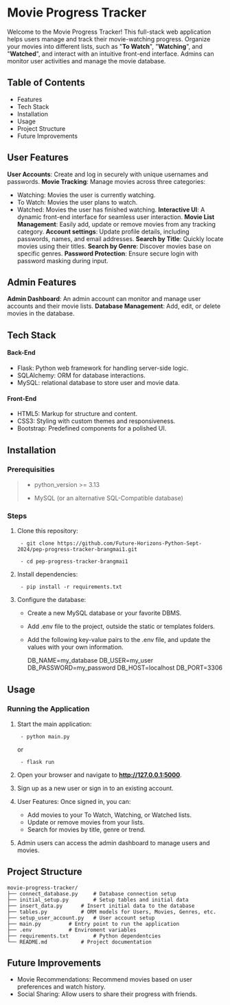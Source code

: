 # Movie Progress Tracker

Welcome to the Movie Progress Tracker! This full-stack web application helps users manage and track their movie-watching progress. Organize your movies into different lists, such as "**To Watch**", "**Watching**", and "**Watched**", and interact with an intuitive front-end interface. Admins can monitor user activities and manage the movie database.

## Table of Contents
- Features
- Tech Stack
- Installation
- Usage
- Project Structure
- Future Improvements

## User Features
**User Accounts**: Create and log in securely with unique usernames and passwords.
**Movie Tracking**: Manage movies across three categories:
- Watching: Movies the user is currently watching.
- To Watch: Movies the user plans to watch.
- Watched: Movies the user has finished watching.
**Interactive UI**: A dynamic front-end interface for seamless user interaction.
**Movie List Management**: Easily add, update or remove movies from any tracking category.
**Account settings**: Update profile details, including passwords, names, and email addresses.
**Search by Title**: Quickly locate movies using their titles.
**Search by Genre**: Discover movies base on specific genres.
**Password Protection**: Ensure secure login with password masking during input.

## Admin Features
**Admin Dashboard**: An admin account can monitor and manage user accounts and their movie lists.
**Database Management**: Add, edit, or delete movies in the database.

## Tech Stack
#### Back-End
- Flask: Python web framework for handling server-side logic.
- SQLAlchemy: ORM for database interactions.
- MySQL: relational database to store user and movie data.

#### Front-End
- HTML5: Markup for structure and content.
- CSS3: Styling with custom themes and responsiveness.
- Bootstrap: Predefined components for a polished UI.

## Installation 
### Prerequisities
> - python_version >= 3.13
>
> -  MySQL (or an alternative SQL-Compatible database)

### Steps 
1. Clone this repository:

		- git clone https://github.com/Future-Horizons-Python-Sept-2024/pep-progress-tracker-brangmai1.git

		- cd pep-progress-tracker-brangmai1

2. Install dependencies:

		- pip install -r requirements.txt
	
3. Configure the database:
	- Create a new MySQL database or your favorite DBMS.
	- Add .env file to the project, outside the static or templates folders.
	- Add the following key-value pairs to the .env file, and update the values with your own information.

		DB_NAME=my_database
		DB_USER=my_user
		DB_PASSWORD=my_password
		DB_HOST=localhost
		DB_PORT=3306


## Usage 
### Running the Application
1. Start the main application:

   		- python main.py

	or

		- flask run
2. Open your browser and navigate to **http://127.0.0.1:5000**.	
3. Sign up as a new user or sign in to an existing account.
4. User Features: Once signed in, you can:
	- Add movies to your To Watch, Watching, or Watched lists.
	- Update or remove movies from your lists.
	- Search for movies by title, genre or trend.
5. Admin users can access the admin dashboard to manage users and movies.

## Project Structure

	movie-progress-tracker/
	├── connect_database.py		# Database connection setup
	├── initial_setup.py		# Setup tables and initial data
	├── insert_data.py		# Insert initial data to the database
	├── tables.py			# ORM models for Users, Movies, Genres, etc.
	├── setup_user_account.py	# User account setup                 
	├── main.py			# Entry point to run the application
	├── .env			# Enviroment variables
	├── requirements.txt		# Python dependentcies
	└── README.md			# Project documentation

## Future Improvements
- Movie Recommendations: Recommend movies based on user preferences and watch history. 
- Social Sharing: Allow users to share their progress with friends.









